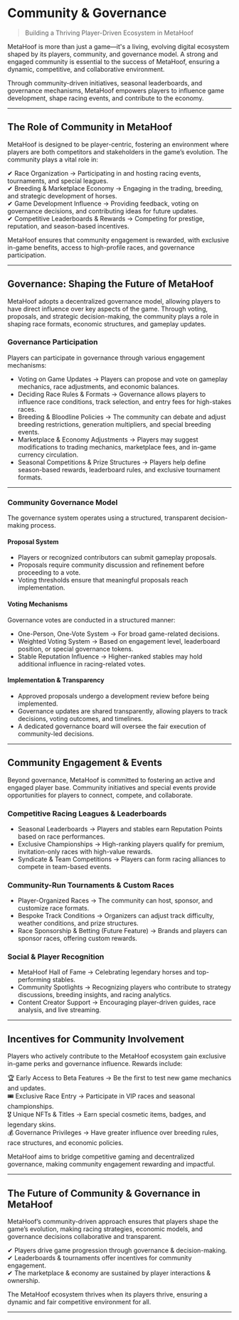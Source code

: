# Community & Governance <!-- {docsify-ignore} -->

> Building a Thriving Player-Driven Ecosystem in MetaHoof

MetaHoof is more than just a game—it's a living, evolving digital ecosystem shaped by its players, community, and
governance model. A strong and engaged community is essential to the success of MetaHoof, ensuring a dynamic,
competitive, and collaborative environment.

Through community-driven initiatives, seasonal leaderboards, and governance mechanisms, MetaHoof empowers players to
influence game development, shape racing events, and contribute to the economy.

---

## The Role of Community in MetaHoof

MetaHoof is designed to be player-centric, fostering an environment where players are both competitors and stakeholders
in the game’s evolution. The community plays a vital role in:

✔ Race Organization → Participating in and hosting racing events, tournaments, and special leagues.  
✔ Breeding & Marketplace Economy → Engaging in the trading, breeding, and strategic development of horses.  
✔ Game Development Influence → Providing feedback, voting on governance decisions, and contributing ideas for future
updates.  
✔ Competitive Leaderboards & Rewards → Competing for prestige, reputation, and season-based incentives.

MetaHoof ensures that community engagement is rewarded, with exclusive in-game benefits, access to high-profile races,
and governance participation.

---

## Governance: Shaping the Future of MetaHoof

MetaHoof adopts a decentralized governance model, allowing players to have direct influence over key aspects of the
game. Through voting, proposals, and strategic decision-making, the community plays a role in shaping race formats,
economic structures, and gameplay updates.

### Governance Participation

Players can participate in governance through various engagement mechanisms:

- Voting on Game Updates → Players can propose and vote on gameplay mechanics, race adjustments, and economic balances.
- Deciding Race Rules & Formats → Governance allows players to influence race conditions, track selection, and entry
  fees for high-stakes races.
- Breeding & Bloodline Policies → The community can debate and adjust breeding restrictions, generation multipliers, and
  special breeding events.
- Marketplace & Economy Adjustments → Players may suggest modifications to trading mechanics, marketplace fees, and
  in-game currency circulation.
- Seasonal Competitions & Prize Structures → Players help define season-based rewards, leaderboard rules, and exclusive
  tournament formats.

---

### Community Governance Model

The governance system operates using a structured, transparent decision-making process.

#### Proposal System

- Players or recognized contributors can submit gameplay proposals.
- Proposals require community discussion and refinement before proceeding to a vote.
- Voting thresholds ensure that meaningful proposals reach implementation.

#### Voting Mechanisms

Governance votes are conducted in a structured manner:

- One-Person, One-Vote System → For broad game-related decisions.
- Weighted Voting System → Based on engagement level, leaderboard position, or special governance tokens.
- Stable Reputation Influence → Higher-ranked stables may hold additional influence in racing-related votes.

#### Implementation & Transparency

- Approved proposals undergo a development review before being implemented.
- Governance updates are shared transparently, allowing players to track decisions, voting outcomes, and timelines.
- A dedicated governance board will oversee the fair execution of community-led decisions.

---

## Community Engagement & Events

Beyond governance, MetaHoof is committed to fostering an active and engaged player base. Community initiatives and
special events provide opportunities for players to connect, compete, and collaborate.

### Competitive Racing Leagues & Leaderboards

- Seasonal Leaderboards → Players and stables earn Reputation Points based on race performances.
- Exclusive Championships → High-ranking players qualify for premium, invitation-only races with high-value rewards.
- Syndicate & Team Competitions → Players can form racing alliances to compete in team-based events.

### Community-Run Tournaments & Custom Races

- Player-Organized Races → The community can host, sponsor, and customize race formats.
- Bespoke Track Conditions → Organizers can adjust track difficulty, weather conditions, and prize structures.
- Race Sponsorship & Betting (Future Feature) → Brands and players can sponsor races, offering custom rewards.

### Social & Player Recognition

- MetaHoof Hall of Fame → Celebrating legendary horses and top-performing stables.
- Community Spotlights → Recognizing players who contribute to strategy discussions, breeding insights, and racing
  analytics.
- Content Creator Support → Encouraging player-driven guides, race analysis, and live streaming.

---

## Incentives for Community Involvement

Players who actively contribute to the MetaHoof ecosystem gain exclusive in-game perks and governance influence. Rewards
include:

🏆 Early Access to Beta Features → Be the first to test new game mechanics and updates.  
🎟 Exclusive Race Entry → Participate in VIP races and seasonal championships.  
🎖 Unique NFTs & Titles → Earn special cosmetic items, badges, and legendary skins.  
💰 Governance Privileges → Have greater influence over breeding rules, race structures, and economic policies.

MetaHoof aims to bridge competitive gaming and decentralized governance, making community engagement rewarding and
impactful.

---

## The Future of Community & Governance in MetaHoof

MetaHoof’s community-driven approach ensures that players shape the game’s evolution, making racing strategies, economic
models, and governance decisions collaborative and transparent.

✔ Players drive game progression through governance & decision-making.  
✔ Leaderboards & tournaments offer incentives for community engagement.  
✔ The marketplace & economy are sustained by player interactions & ownership.

The MetaHoof ecosystem thrives when its players thrive, ensuring a dynamic and fair competitive environment for all.

---
